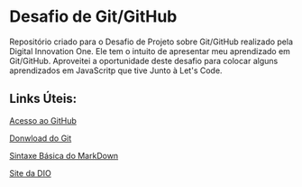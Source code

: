 # Desafio de Git/GitHub
Repositório criado para o Desafio de Projeto sobre Git/GitHub realizado pela Digital Innovation One. Ele tem o intuito de apresentar meu aprendizado em Git/GitHub. Aproveitei a oportunidade deste desafio para colocar alguns aprendizados em JavaScritp que tive Junto à Let's Code.


## Links Úteis:
[Acesso ao GitHub](https://github.com/) <p>
[Donwload do Git](https://git-scm.com/downloads) <p>
[Sintaxe Básica do MarkDown](https://www.markdownguide.org/basic-syntax/) <p>
[Site da DIO](https://digitalinnovation.one/)

